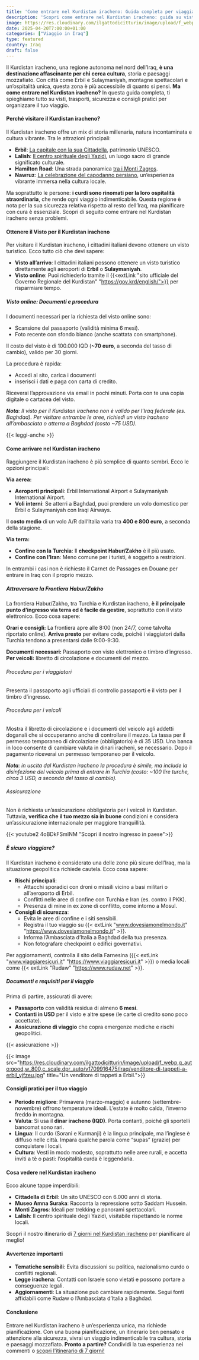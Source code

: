 ```yaml
---
title: 'Come entrare nel Kurdistan iracheno: Guida completa per viaggiatori'
description: 'Scopri come entrare nel Kurdistan iracheno: guida su visti, voli, sicurezza e attrazioni per Erbil e Sulaymaniyah.'
image: https://res.cloudinary.com/ilgattodicitturin/image/upload/f_webp,q_auto:good,w_800,c_scale,dpr_auto/v1709916475//iraq/iraq-kurdistan-iracheno_avgjtc.jpg
date: 2025-04-20T7:00:00+01:00
categories: ["Viaggio in Iraq"]
type: featured  
country: Iraq
draft: false
---
```


Il Kurdistan iracheno, una regione autonoma nel nord dell’Iraq, **è una destinazione affascinante per chi cerca cultura**, storia e paesaggi mozzafiato. Con città come Erbil e Sulaymaniyah, montagne spettacolari e un’ospitalità unica, questa zona è più accessibile di quanto si pensi. **Ma come entrare nel Kurdistan iracheno?** In questa guida completa, ti spieghiamo tutto su visti, trasporti, sicurezza e consigli pratici per organizzare il tuo viaggio.

#### Perché visitare il Kurdistan iracheno?

Il Kurdistan iracheno offre un mix di storia millenaria, natura incontaminata e cultura vibrante. Tra le attrazioni principali:
- **Erbil**: [La capitale con la sua Cittadella](/blog/direzione-giappone-15-felice-nawruz-festeggiamo-il-capodanno-persiano-in-kurdistan-iracheno), patrimonio UNESCO.
- **Lalish**: [Il centro spirituale degli Yazidi](/blog/direzione-giappone-16-il-kurdistan-iracheno-e-pericoloso), un luogo sacro di grande significato culturale.
- **Hamilton Road**: Una strada panoramica [tra i Monti Zagros](/blog/direzione-giappone-16-il-kurdistan-iracheno-e-pericoloso).
- **Nawruz**: [La celebrazione del capodanno persiano](/blog/direzione-giappone-15-felice-nawruz-festeggiamo-il-capodanno-persiano-in-kurdistan-iracheno), un’esperienza vibrante immersa nella cultura locale.

Ma soprattutto le persone: **i curdi sono rinomati per la loro ospitalità straordinaria**, che rende ogni viaggio indimenticabile. Questa regione è nota per la sua sicurezza relativa rispetto al resto dell’Iraq, ma pianificare con cura è essenziale. Scopri di seguito come entrare nel Kurdistan iracheno senza problemi.

#### Ottenere il Visto per il Kurdistan iracheno

Per visitare il Kurdistan iracheno, i cittadini italiani devono ottenere un visto turistico. Ecco tutto ciò che devi sapere:

- **Visto all’arrivo**: I cittadini italiani possono ottenere un visto turistico direttamente agli aeroporti di **Erbil** o **Sulaymaniyah**. 
- **Visto online**: Puoi richiederlo tramite il {{<extLink "sito ufficiale del Governo Regionale del Kurdistan" "https://gov.krd/english/">}} per risparmiare tempo.

##### Visto online: Documenti e procedura
I documenti necessari per la richiesta del visto online sono:
- Scansione del passaporto (validità minima 6 mesi).
- Foto recente con sfondo bianco (anche scattata con smartphone).

Il costo del visto è di 100.000 IQD (**~70 euro**, a seconda del tasso di cambio), valido per 30 giorni.

La procedura è rapida: 
- Accedi al sito, carica i documenti
- inserisci i dati e paga con carta di credito.
 
Riceverai l’approvazione via email in pochi minuti. Porta con te una copia digitale o cartacea del visto.

_**Nota**: Il visto per il Kurdistan iracheno non è valido per l’Iraq federale (es. Baghdad). Per visitare entrambe le aree, richiedi un visto iracheno all’ambasciata o atterra a Baghdad (costo ~75 USD)._

{{< leggi-anche >}}

#### Come arrivare nel Kurdistan iracheno

Raggiungere il Kurdistan iracheno è più semplice di quanto sembri. Ecco le opzioni principali:

**Via aerea:**
- **Aeroporti principali**: Erbil International Airport e Sulaymaniyah International Airport. 
- **Voli interni**: Se atterri a Baghdad, puoi prendere un volo domestico per Erbil o Sulaymaniyah con Iraqi Airways.

Il **costo medio** di un volo A/R dall’Italia varia tra **400 e 800 euro**, a seconda della stagione.

**Via terra:**
- **Confine con la Turchia**: Il **checkpoint Habur/Zakho** è il più usato.
- **Confine con l’Iran**: Meno comune per i turisti, è soggetto a restrizioni.

In entrambi i casi non è richiesto il Carnet de Passages en Douane per entrare in Iraq con il proprio mezzo.

##### Attraversare la Frontiera Habur/Zakho
La frontiera Habur/Zakho, tra Turchia e Kurdistan iracheno, **è il principale punto d’ingresso via terra ed è facile da gestire**, soprattutto con il visto elettronico. Ecco cosa sapere:

**Orari e consigli:** La frontiera apre alle 8:00 (non 24/7, come talvolta riportato online). **Arriva presto** per evitare code, poiché i viaggiatori dalla Turchia tendono a presentarsi dalle 9:00-9:30.

**Documenti necessari:** Passaporto con visto elettronico o timbro d’ingresso.
**Per veicoli:** libretto di circolazione e documenti del mezzo.

###### Procedura per i viaggiatori
Presenta il passaporto agli ufficiali di controllo passaporti e il visto per il timbro d’ingresso.

###### Procedura per i veicoli
Mostra il libretto di circolazione e i documenti del veicolo agli addetti doganali che si occuperanno anche di controllare il mezzo.
La tassa per il permesso temporaneo di circolazione (obbligatorio) è di 35 USD. Una banca in loco consente di cambiare valuta in dinari iracheni, se necessario. Dopo il pagamento riceverai un permesso temporaneo per il veicolo.

_**Nota**: in uscita dal Kurdistan iracheno la procedura è simile, ma include la disinfezione del veicolo prima di entrare in Turchia (costo: ~100 lire turche, circa 3 USD, a seconda del tasso di cambio)._

###### Assicurazione
Non è richiesta un’assicurazione obbligatoria per i veicoli in Kurdistan. Tuttavia, **verifica che il tuo mezzo sia in buone** condizioni e considera un’assicurazione internazionale per maggiore tranquillità.

{{< youtube2 4oBDkFSmINM "Scopri il nostro ingresso in paese">}}

##### È sicuro viaggiare?

Il Kurdistan iracheno è considerato una delle zone più sicure dell’Iraq, ma la situazione geopolitica richiede cautela. Ecco cosa sapere:
- **Rischi principali**:
  - Attacchi sporadici con droni o missili vicino a basi militari o all’aeroporto di Erbil.
  - Conflitti nelle aree di confine con Turchia e Iran (es. contro il PKK).
  - Presenza di mine in ex zone di conflitto, come intorno a Mosul.
- **Consigli di sicurezza**:
  - Evita le aree di confine e i siti sensibili.
  - Registra il tuo viaggio su {{< extLink "www.dovesiamonelmondo.it" "https://www.dovesiamonelmondo.it" >}}.
  - Informa l’Ambasciata d’Italia a Baghdad della tua presenza.
  - Non fotografare checkpoint o edifici governativi.

Per aggiornamenti, controlla il sito della Farnesina ({{< extLink "www.viaggiaresicuri.it" "https://www.viaggiaresicuri.it" >}}) o media locali come {{< extLink "Rudaw" "https://www.rudaw.net" >}}.

##### Documenti e requisiti per il viaggio

Prima di partire, assicurati di avere:
- **Passaporto** con validità residua di almeno **6 mesi**.
- **Contanti in USD** per il visto e altre spese (le carte di credito sono poco accettate).
- **Assicurazione di viaggio** che copra emergenze mediche e rischi geopolitici.

{{< assicurazione >}}

{{< image src="https://res.cloudinary.com/ilgattodicitturin/image/upload/f_webp,q_auto:good,w_800,c_scale,dpr_auto/v1709916475/iraq/venditore-di-tappeti-a-erbil_yjfzeu.jpg" title="Un venditore di tappeti a Erbil.">}} 

#### Consigli pratici per il tuo viaggio
- **Periodo migliore**: Primavera (marzo-maggio) e autunno (settembre-novembre) offrono temperature ideali. L’estate è molto calda, l’inverno freddo in montagna.
- **Valuta**: Si usa il **dinar iracheno (IQD)**. Porta contanti, poiché gli sportelli bancomat sono rari.
- **Lingua**: Il curdo (Sorani e Kurmanji) è la lingua principale, ma l’inglese è diffuso nelle città. Impara qualche parola come “supas” (grazie) per conquistare i locali.
- **Cultura**: Vesti in modo modesto, soprattutto nelle aree rurali, e accetta inviti a tè o pasti: l’ospitalità curda è leggendaria.

#### Cosa vedere nel Kurdistan iracheno

Ecco alcune tappe imperdibili:
- **Cittadella di Erbil**: Un sito UNESCO con 6.000 anni di storia.
- **Museo Amna Suraka**: Racconta la repressione sotto Saddam Hussein.
- **Monti Zagros**: Ideali per trekking e panorami spettacolari.
- **Lalish**: Il centro spirituale degli Yazidi, visitabile rispettando le norme locali.

Scopri il nostro itinerario di [7 giorni nel Kurdistan iracheno](/blog/itinerario-di-7-giorni-in-kurdistan-iracheno-in-camper-celebrando-il-nawruz) per pianificare al meglio!

#### Avvertenze importanti

- **Tematiche sensibili**: Evita discussioni su politica, nazionalismo curdo o conflitti regionali.
- **Legge irachena**: Contatti con Israele sono vietati e possono portare a conseguenze legali.
- **Aggiornamenti**: La situazione può cambiare rapidamente. Segui fonti affidabili come Rudaw o l’Ambasciata d’Italia a Baghdad.

#### Conclusione

Entrare nel Kurdistan iracheno è un’esperienza unica, ma richiede pianificazione. Con una buona pianificazione, un itinerario ben pensato e attenzione alla sicurezza, vivrai un viaggio indimenticabile tra cultura, storia e paesaggi mozzafiato. **Pronto a partire?** Condividi la tua esperienza nei commenti o [scopri l'itinerario di 7 giorni!](/blog/itinerario-di-7-giorni-in-kurdistan-iracheno-in-camper-celebrando-il-nawruz)